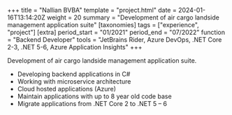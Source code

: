 +++
title = "Nallian BVBA"
template = "project.html"
date = 2024-01-16T13:14:20Z
weight = 20
summary = "Development of air cargo landside management application suite"
[taxonomies]
tags = ["experience", "project"]
[extra]
period_start = "01/2021"
period_end = "07/2022"
function = "Backend Developer"
tools = "JetBrains Rider, Azure DevOps, .NET Core 2-3, .NET 5-6, Azure Application Insights"
+++

Development of air cargo landside management application suite. 

* Developing backend applications in C#
* Working with microservice architecture
* Cloud hosted applications (Azure)
* Maintain applications with up to 8 year old code base
* Migrate applications from .NET Core 2 to .NET 5 – 6